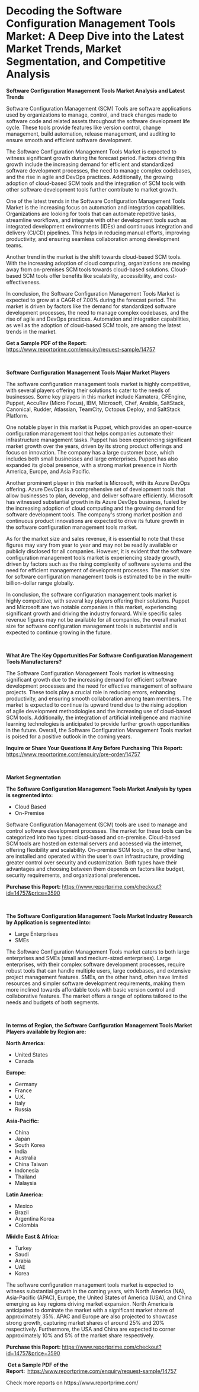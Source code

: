 <p><h1>Decoding the Software Configuration Management Tools Market: A Deep Dive into the Latest Market Trends, Market Segmentation, and Competitive Analysis</h1></p><p><strong>Software Configuration Management Tools Market Analysis and Latest Trends</strong></p>
<p><p>Software Configuration Management (SCM) Tools are software applications used by organizations to manage, control, and track changes made to software code and related assets throughout the software development life cycle. These tools provide features like version control, change management, build automation, release management, and auditing to ensure smooth and efficient software development.</p><p>The Software Configuration Management Tools Market is expected to witness significant growth during the forecast period. Factors driving this growth include the increasing demand for efficient and standardized software development processes, the need to manage complex codebases, and the rise in agile and DevOps practices. Additionally, the growing adoption of cloud-based SCM tools and the integration of SCM tools with other software development tools further contribute to market growth.</p><p>One of the latest trends in the Software Configuration Management Tools Market is the increasing focus on automation and integration capabilities. Organizations are looking for tools that can automate repetitive tasks, streamline workflows, and integrate with other development tools such as integrated development environments (IDEs) and continuous integration and delivery (CI/CD) pipelines. This helps in reducing manual efforts, improving productivity, and ensuring seamless collaboration among development teams.</p><p>Another trend in the market is the shift towards cloud-based SCM tools. With the increasing adoption of cloud computing, organizations are moving away from on-premises SCM tools towards cloud-based solutions. Cloud-based SCM tools offer benefits like scalability, accessibility, and cost-effectiveness.</p><p>In conclusion, the Software Configuration Management Tools Market is expected to grow at a CAGR of 7.00% during the forecast period. The market is driven by factors like the demand for standardized software development processes, the need to manage complex codebases, and the rise of agile and DevOps practices. Automation and integration capabilities, as well as the adoption of cloud-based SCM tools, are among the latest trends in the market.</p></p>
<p><strong>Get a Sample PDF of the Report:&nbsp;</strong> <a href="https://www.reportprime.com/enquiry/request-sample/14757">https://www.reportprime.com/enquiry/request-sample/14757</a></p>
<p>&nbsp;</p>
<p><strong>Software Configuration Management Tools Major Market Players</strong></p>
<p><p>The software configuration management tools market is highly competitive, with several players offering their solutions to cater to the needs of businesses. Some key players in this market include Kamatera, CFEngine, Puppet, AccuRev (Micro Focus), IBM, Microsoft, Chef, Ansible, SaltStack, Canonical, Rudder, Atlassian, TeamCity, Octopus Deploy, and SaltStack Platform.</p><p>One notable player in this market is Puppet, which provides an open-source configuration management tool that helps companies automate their infrastructure management tasks. Puppet has been experiencing significant market growth over the years, driven by its strong product offerings and focus on innovation. The company has a large customer base, which includes both small businesses and large enterprises. Puppet has also expanded its global presence, with a strong market presence in North America, Europe, and Asia Pacific.</p><p>Another prominent player in this market is Microsoft, with its Azure DevOps offering. Azure DevOps is a comprehensive set of development tools that allow businesses to plan, develop, and deliver software efficiently. Microsoft has witnessed substantial growth in its Azure DevOps business, fueled by the increasing adoption of cloud computing and the growing demand for software development tools. The company's strong market position and continuous product innovations are expected to drive its future growth in the software configuration management tools market.</p><p>As for the market size and sales revenue, it is essential to note that these figures may vary from year to year and may not be readily available or publicly disclosed for all companies. However, it is evident that the software configuration management tools market is experiencing steady growth, driven by factors such as the rising complexity of software systems and the need for efficient management of development processes. The market size for software configuration management tools is estimated to be in the multi-billion-dollar range globally.</p><p>In conclusion, the software configuration management tools market is highly competitive, with several key players offering their solutions. Puppet and Microsoft are two notable companies in this market, experiencing significant growth and driving the industry forward. While specific sales revenue figures may not be available for all companies, the overall market size for software configuration management tools is substantial and is expected to continue growing in the future.</p></p>
<p>&nbsp;</p>
<p><strong>What Are The Key Opportunities For Software Configuration Management Tools Manufacturers?</strong></p>
<p><p>The Software Configuration Management Tools market is witnessing significant growth due to the increasing demand for efficient software development processes and the need for effective management of software projects. These tools play a crucial role in reducing errors, enhancing productivity, and ensuring smooth collaboration among team members. The market is expected to continue its upward trend due to the rising adoption of agile development methodologies and the increasing use of cloud-based SCM tools. Additionally, the integration of artificial intelligence and machine learning technologies is anticipated to provide further growth opportunities in the future. Overall, the Software Configuration Management Tools market is poised for a positive outlook in the coming years.</p></p>
<p><strong>Inquire or Share Your Questions If Any Before Purchasing This Report:</strong> <a href="https://www.reportprime.com/enquiry/pre-order/14757">https://www.reportprime.com/enquiry/pre-order/14757</a></p>
<p>&nbsp;</p>
<p><strong>Market Segmentation</strong></p>
<p><strong>The Software Configuration Management Tools Market Analysis by types is segmented into:</strong></p>
<p><ul><li>Cloud Based</li><li>On-Premise</li></ul></p>
<p><p>Software Configuration Management (SCM) tools are used to manage and control software development processes. The market for these tools can be categorized into two types: cloud-based and on-premise. Cloud-based SCM tools are hosted on external servers and accessed via the internet, offering flexibility and scalability. On-premise SCM tools, on the other hand, are installed and operated within the user's own infrastructure, providing greater control over security and customization. Both types have their advantages and choosing between them depends on factors like budget, security requirements, and organizational preferences.</p></p>
<p><strong>Purchase this Report:&nbsp;</strong><a href="https://www.reportprime.com/checkout?id=14757&price=3590">https://www.reportprime.com/checkout?id=14757&price=3590</a></p>
<p>&nbsp;</p>
<p><strong>The Software Configuration Management Tools Market Industry Research by Application is segmented into:</strong></p>
<p><ul><li>Large Enterprises</li><li>SMEs</li></ul></p>
<p><p>The Software Configuration Management Tools market caters to both large enterprises and SMEs (small and medium-sized enterprises). Large enterprises, with their complex software development processes, require robust tools that can handle multiple users, large codebases, and extensive project management features. SMEs, on the other hand, often have limited resources and simpler software development requirements, making them more inclined towards affordable tools with basic version control and collaborative features. The market offers a range of options tailored to the needs and budgets of both segments.</p></p>
<p>&nbsp;</p>
<p><strong>In terms of Region, the Software Configuration Management Tools Market Players available by Region are:</strong></p>
<p>
    <p> <strong> North America: </strong>
        <ul>
            <li>United States</li>
            <li>Canada</li>
        </ul>
        </p> 
    <p> <strong> Europe: </strong>
        <ul>
            <li>Germany</li>
            <li>France</li>
            <li>U.K.</li>
            <li>Italy</li>
            <li>Russia</li>
        </ul>
        </p> 
    <p> <strong> Asia-Pacific: </strong>
        <ul>
            <li>China</li>
            <li>Japan</li>
            <li>South Korea</li>
            <li>India</li>
            <li>Australia</li>
            <li>China Taiwan</li>
            <li>Indonesia</li>
            <li>Thailand</li>
            <li>Malaysia</li>
        </ul>
        </p> 
    <p> <strong> Latin America: </strong>
        <ul>
            <li>Mexico</li>
            <li>Brazil</li>
            <li>Argentina Korea</li>
            <li>Colombia</li>
        </ul>
        </p> 
    <p> <strong> Middle East & Africa: </strong>
        <ul>
            <li>Turkey</li>
            <li>Saudi</li>
            <li>Arabia</li>
            <li>UAE</li>
            <li>Korea</li>
        </ul>
    </p>
    </p>
<p><p>The software configuration management tools market is expected to witness substantial growth in the coming years, with North America (NA), Asia-Pacific (APAC), Europe, the United States of America (USA), and China emerging as key regions driving market expansion. North America is anticipated to dominate the market with a significant market share of approximately 35%. APAC and Europe are also projected to showcase strong growth, capturing market shares of around 25% and 20% respectively. Furthermore, the USA and China are expected to corner approximately 10% and 5% of the market share respectively.</p></p>
<p><strong>Purchase this Report: </strong><a href="https://www.reportprime.com/checkout?id=14757&price=3590">https://www.reportprime.com/checkout?id=14757&price=3590</a></p>
<p>&nbsp;<strong>Get a Sample PDF of the Report:&nbsp;&nbsp;</strong><a href="https://www.reportprime.com/enquiry/request-sample/14757">https://www.reportprime.com/enquiry/request-sample/14757</a></p>
<p><strong></strong></p>
<p>Check more reports on https://www.reportprime.com/</p>